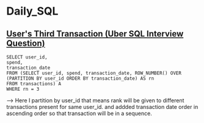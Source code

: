 # Daily_SQL

## [User's Third Transaction (Uber SQL Interview Question)](https://datalemur.com/questions/sql-third-transaction)

```
SELECT user_id, 
spend, 
transaction_date 
FROM (SELECT user_id, spend, transaction_date, ROW_NUMBER() OVER (PARTITION BY user_id ORDER BY transaction_date) AS rn
FROM transactions) A 
WHERE rn = 3
```

--> Here I partition by user_id that means rank will be given to different transactions present for same user_id. and addded transaction date order in ascending order so that transaction will be in a sequence.
